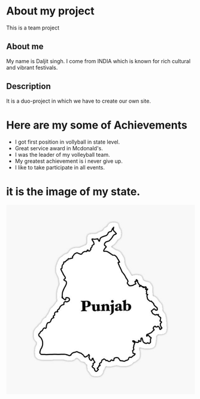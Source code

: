 # About my project
This is a team project 
## About me
My name is Daljit singh. I come from INDIA which is known for rich cultural and vibrant festivals.
## Description
It is a duo-project in which we have to create our own site.
# Here are my some of Achievements
- I got first position in vollyball in state level.
- Great service award in Mcdonald's.
- I was the leader of my volleyball team.
- My greatest achievement is i never give up.
- I like to take participate in all events.
# it is the image of my state. 
![PUNJAB](images/9c8859d4bdd939e6a925589825e1a3e4.jpg)

